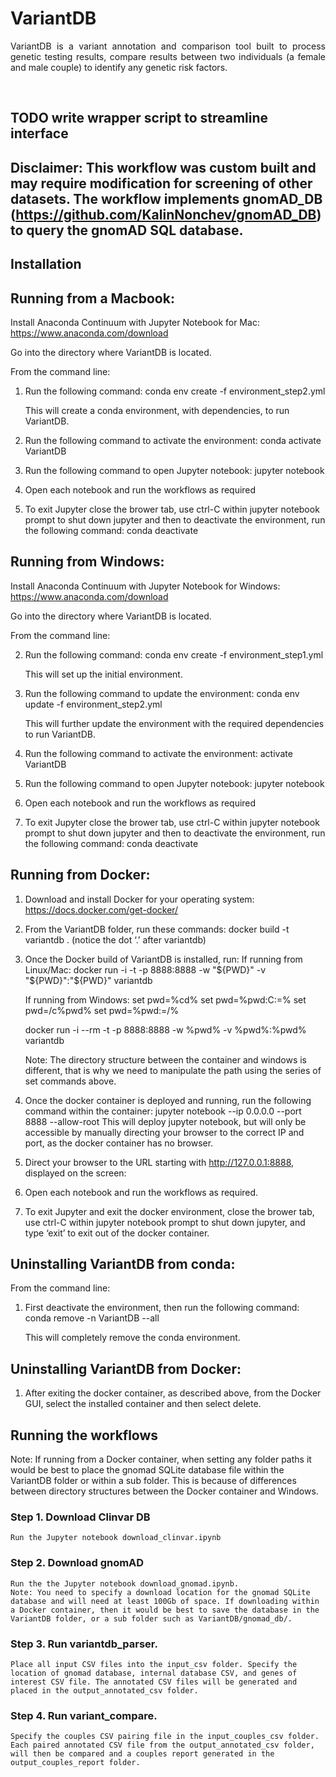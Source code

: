 # VariantDB

<p align="justify">
VariantDB is a variant annotation and comparison tool built to process genetic testing results, compare results between two individuals (a female and male couple) to identify any genetic risk factors.
</p>

<br />

## TODO write wrapper script to streamline interface

## Disclaimer: This workflow was custom built and may require modification for screening of other datasets. The workflow implements gnomAD_DB (https://github.com/KalinNonchev/gnomAD_DB) to query the gnomAD SQL database.

## Installation

## Running from a Macbook:

Install Anaconda Continuum with Jupyter Notebook for Mac:
https://www.anaconda.com/download

Go into the directory where VariantDB is located. 

From the command line:

1.	Run the following command: conda env create -f environment_step2.yml

	This will create a conda environment, with dependencies, to run VariantDB.

2.	Run the following command to activate the environment: conda activate VariantDB

3.	Run the following command to open Jupyter notebook: jupyter notebook

4.	Open each notebook and run the workflows as required

5.	To exit Jupyter close the brower tab, use ctrl-C within jupyter notebook prompt to shut down jupyter and then to deactivate the environment, run the following command: conda deactivate

## Running from Windows:

Install Anaconda Continuum with Jupyter Notebook for Windows:
https://www.anaconda.com/download

Go into the directory where VariantDB is located. 

From the command line:

2.	Run the following command: conda env create -f environment_step1.yml

	This will set up the initial environment.

3.	Run the following command to update the environment: conda env update -f environment_step2.yml

	This will further update the environment with the required dependencies to run VariantDB.

4.	Run the following command to activate the environment: activate VariantDB

5.	Run the following command to open Jupyter notebook: jupyter notebook

6.	Open each notebook and run the workflows as required

7.	To exit Jupyter close the brower tab, use ctrl-C within jupyter notebook prompt to shut down jupyter and then to deactivate the environment, run the following command: conda deactivate

## Running from Docker:

1.	Download and install Docker for your operating system: https://docs.docker.com/get-docker/

2.	From the VariantDB folder, run these commands:
	docker build -t variantdb .
	(notice the dot ‘.’ after variantdb)

3.	Once the Docker build of VariantDB is installed, run:
	If running from Linux/Mac:
	docker run -i -t -p 8888:8888 -w "${PWD}" -v "${PWD}":"${PWD}" variantdb
	
	If running from Windows:
	set pwd=%cd%
	set pwd=%pwd:C:=%
	set pwd=/c%pwd%
	set pwd=%pwd:\=/%

	docker run -i --rm -t -p 8888:8888 -w %pwd% -v %pwd%:%pwd% variantdb

	Note: The directory structure between the container and windows is different, that is why we need to manipulate the path using the series of set commands above.

4.	Once the docker container is deployed and running, run the following command within the container:
	jupyter notebook --ip 0.0.0.0 --port 8888 --allow-root
	This will deploy jupyter notebook, but will only be accessible by manually directing your browser to the correct IP and port, as the docker container has no browser.

5.	Direct your browser to the URL starting with http://127.0.0.1:8888, displayed on the screen:

6.	Open each notebook and run the workflows as required.

7.	To exit Jupyter and exit the docker environment, close the brower tab, use ctrl-C within jupyter notebook prompt to shut down jupyter, and type ‘exit’ to exit out of the docker container.

## Uninstalling VariantDB from conda:

From the command line:

1.	First deactivate the environment, then run the following command: conda remove -n VariantDB --all

	This will completely remove the conda environment.

## Uninstalling VariantDB from Docker:

1.	After exiting the docker container, as described above, from the Docker GUI, select the installed container and then select delete.

## Running the workflows

Note: If running from a Docker container, when setting any folder paths it would be best to place the gnomad SQLite database file within the VariantDB folder or within a sub folder. This is because of differences between directory structures between the Docker container and Windows.

### Step 1. Download Clinvar DB
	Run the Jupyter notebook download_clinvar.ipynb

### Step 2. Download gnomAD
	Run the the Jupyter notebook download_gnomad.ipynb.
	Note: You need to specify a download location for the gnomad SQLite database and will need at least 100Gb of space. If downloading within a Docker container, then it would be best to save the database in the VariantDB folder, or a sub folder such as VariantDB/gnomad_db/.

### Step 3. Run variantdb_parser.
	Place all input CSV files into the input_csv folder. Specify the location of gnomad database, internal database CSV, and genes of interest CSV file. The annotated CSV files will be generated and placed in the output_annotated_csv folder.

### Step 4. Run variant_compare.
	Specify the couples CSV pairing file in the input_couples_csv folder. Each paired annotated CSV file from the output_annotated_csv folder, will then be compared and a couples report generated in the output_couples_report folder.
